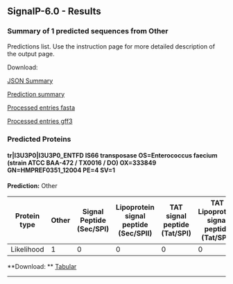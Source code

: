 ## SignalP-6.0 - Results
### Summary of 1 predicted sequences from Other
Predictions list. Use the instruction page for more detailed description of the output page.

Download:

[JSON Summary](output.json)

[Prediction summary](prediction_results.txt)

[Processed entries fasta](processed_entries.fasta)

[Processed entries gff3](output.gff3)

### Predicted Proteins
#### tr|I3U3P0|I3U3P0_ENTFD IS66 transposase OS=Enterococcus faecium (strain ATCC BAA-472 / TX0016 / DO) OX=333849 GN=HMPREF0351_12004 PE=4 SV=1

**Prediction:** Other



| Protein type   |   Other |   Signal Peptide (Sec/SPI) |   Lipoprotein signal peptide (Sec/SPII) |   TAT signal peptide (Tat/SPI) |   TAT Lipoprotein signal peptide (Tat/SPII) |   Pilin-like signal peptide (Sec/SPIII) |
|----------------|---------|----------------------------|-----------------------------------------|--------------------------------|---------------------------------------------|-----------------------------------------|
| Likelihood     |       1 |                          0 |                                       0 |                              0 |                                           0 |                                       0 |
**Download: ** [Tabular](output_tr_I3U3P0_I3U3P0_ENTFD_IS66_transposase_OS_Enterococcus_faecium__strain_ATCC_BAA_472___TX0016___DO__OX_333849_GN_HMPREF0351_12004_PE_4_SV_1_plot.txt) 

 ***

